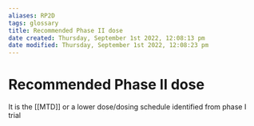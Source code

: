 ```yaml
---
aliases: RP2D
tags: glossary 
title: Recommended Phase II dose
date created: Thursday, September 1st 2022, 12:08:13 pm
date modified: Thursday, September 1st 2022, 12:08:23 pm
---
```

# Recommended Phase II dose
It is the [[MTD]] or a lower dose/dosing schedule identified from phase I trial 